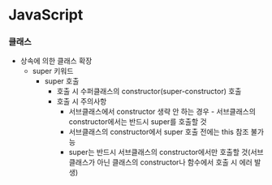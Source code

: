 # JavaScript
### 클래스
* 상속에 의한 클래스 확장
  * super 키워드
    * super 호출
      * 호출 시 수퍼클래스의 constructor(super-constructor) 호출
      * 호출 시 주의사항
        * 서브클래스에서 constructor 생략 안 하는 경우 - 서브클래스의 constructor에서는 반드시 super를 호출할 것
        * 서브클래스의 constructor에서 super 호출 전에는 this 참조 불가능
        * super는 반드시 서브클래스의 constructor에서만 호출할 것(서브클래스가 아닌 클래스의 constructor나 함수에서 호출 시 에러 발생)